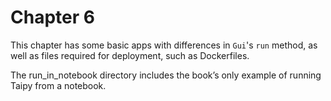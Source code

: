# Chapter 6

This chapter has some basic apps with differences in `Gui`'s `run` method, as well as files required for deployment, such as Dockerfiles.

The run_in_notebook directory includes the book’s only example of running Taipy from a notebook.